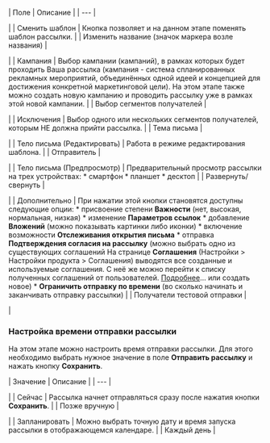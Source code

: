 | Поле | Описание |
| --- |

|
| Сменить шаблон | Кнопка позволяет и на данном этапе поменять шаблон рассылки. |
| Изменить название (значок маркера возле названия) |

|
| Кампания | Выбор кампании (кампаний), в рамках которых будет проходить Ваша рассылка (кампания - система спланированных рекламных мероприятий, объединённых одной идеей и концепцией для достижения конкретной маркетинговой цели).    На этом этапе также можно создать новую кампанию и проводить рассылку уже в рамках этой новой кампании. |
| Выбор сегментов получателей |

|
| Исключения | Выбор одного или нескольких сегментов получателей, которым НЕ должна прийти рассылка. |
| Тема письма |

|
| Тело письма (Редактировать) | Работа в режиме редактирования шаблона. |
| Отправитель |

|
| Тело письма (Предпросмотр) | Предварительный просмотр рассылки на трех устройствах:  * смартфон * планшет * десктоп |
| Развернуть/свернуть |

|
| Дополнительно | При нажатии этой кнопки становятся доступны следующие опции:  * присвоение степени **Важности** (нет, высокая, нормальная, низкая) * изменение **Параметров ссылок** * добавление **Вложений** (можно показывать картинки либо иконки) * включение возможности **Отслеживания открытия письма** * отправка **Подтверждения согласия на рассылку** (можно выбрать одно из существующих   соглашений      На странице **Соглашения** (Настройки > Настройки продукта > Соглашения) выводятся все созданные и используемые соглашения. С неё же можно перейти к списку полученных соглашений от пользователей.     [Подробнее](https://dev.1c-bitrix.ru/learning/course/index.php?COURSE_ID=35&LESSON_ID=6636)...   или создать новое) * **Ограничить отправку по времени** (во сколько начинать и заканчивать отправку рассылки) |
| Получатели тестовой отправки |

|

### Настройка времени отправки рассылки

На этом этапе можно настроить время отправки рассылки. Для этого необходимо выбрать нужное значение в поле **Отправить рассылку** и нажать кнопку **Сохранить**.

| Значение | Описание |
| --- |

|
| Сейчас | Рассылка начнет отправляться сразу после нажатия кнопки **Сохранить**. |
| Позже вручную |

|
| Запланировать | Можно выбрать точную дату и время запуска рассылки в отображающемся календаре. |
| Каждый день |